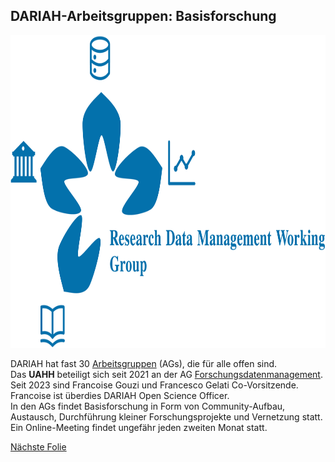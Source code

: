 ## DARIAH-Arbeitsgruppen: Basisforschung

<a><img src="media/rdmwg.jpg" alt="LOGO RDM" height="500px"/>

DARIAH hat fast 30 [Arbeitsgruppen](https://www.dariah.eu/activities/working-groups/) (AGs), die für alle offen sind.  
Das **UAHH** beteiligt sich seit 2021 an der AG [Forschungsdatenmanagement](https://www.dariah.eu/activities/working-groups/research-data-management/). Seit 2023 sind Francoise Gouzi und Francesco Gelati Co-Vorsitzende. Francoise ist überdies DARIAH Open Science Officer.  
In den AGs findet Basisforschung in Form von Community-Aufbau, Austausch, Durchführung kleiner Forschungsprojekte und Vernetzung statt. Ein Online-Meeting findet ungefähr jeden zweiten Monat statt. 

[Nächste Folie](04.md)
